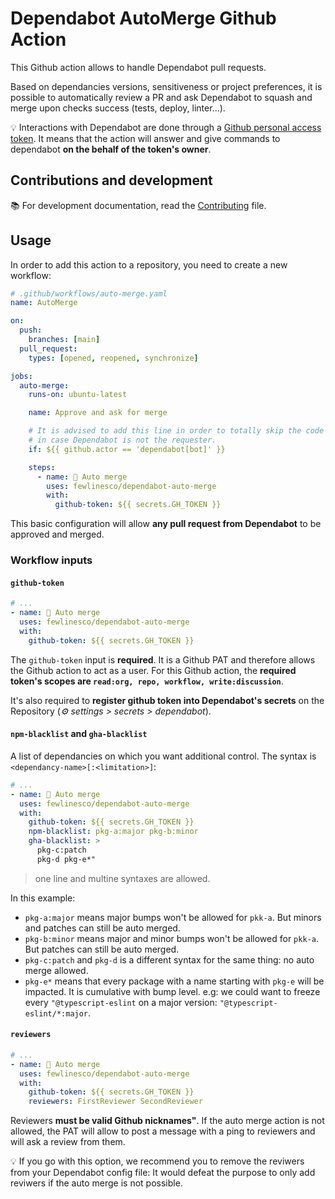 # Dependabot AutoMerge Github Action

This Github action allows to handle Dependabot pull requests.

Based on dependancies versions, sensitiveness or project preferences, it is possible to automatically review a PR and ask Dependabot to squash and merge upon checks success (tests, deploy, linter...).

💡 Interactions with Dependabot are done through a [Github personal access token](https://docs.github.com/en/authentication/keeping-your-account-and-data-secure/creating-a-personal-access-token). It means that the action will answer and give commands to dependabot **on the behalf of the token's owner**.

## Contributions and development

📚 For development documentation, read the [Contributing](https://github.com/fewlinesco/dependabot-auto-merge/blob/main/CONTRIBUTING.md) file.

## Usage

In order to add this action to a repository, you need to create a new workflow:

```yaml
# .github/workflows/auto-merge.yaml
name: AutoMerge

on:
  push:
    branches: [main]
  pull_request:
    types: [opened, reopened, synchronize]

jobs:
  auto-merge:
    runs-on: ubuntu-latest

    name: Approve and ask for merge

    # It is advised to add this line in order to totally skip the code execution
    # in case Dependabot is not the requester.
    if: ${{ github.actor == 'dependabot[bot]' }}

    steps:
      - name: 🔬 Auto merge
        uses: fewlinesco/dependabot-auto-merge
        with:
          github-token: ${{ secrets.GH_TOKEN }}
```

This basic configuration will allow **any pull request from Dependabot** to be approved and merged.

### Workflow inputs

#### `github-token`

```yaml
# ...
- name: 🔬 Auto merge
  uses: fewlinesco/dependabot-auto-merge
  with:
    github-token: ${{ secrets.GH_TOKEN }}
```

The `github-token` input is **required**. It is a Github PAT and therefore allows the Github action to act as a user.
For this Github action, the **required token's scopes are `read:org, repo, workflow, write:discussion`**.

It's also required to **register github token into Dependabot's secrets** on the Repository (*⚙️ settings > secrets > dependabot*).

#### `npm-blacklist` and `gha-blacklist`

A list of dependancies on which you want additional control. The syntax is `<dependancy-name>[:<limitation>]`:


```yaml
# ...
- name: 🔬 Auto merge
  uses: fewlinesco/dependabot-auto-merge
  with:
    github-token: ${{ secrets.GH_TOKEN }}
    npm-blacklist: pkg-a:major pkg-b:minor
    gha-blacklist: >
      pkg-c:patch
      pkg-d pkg-e*"
```

> one line and multine syntaxes are allowed.

In this example:
- `pkg-a:major` means major bumps won't be allowed for `pkk-a`. But minors and patches can still be auto merged.
- `pkg-b:minor` means major and minor bumps won't be allowed for `pkk-a`. But patches can still be auto merged.
- `pkg-c:patch` and `pkg-d` is a different syntax for the same thing: no auto merge allowed.
- `pkg-e*` means that every package with a name starting with `pkg-e` will be impacted. It is cumulative with bump level. e.g: we could want to freeze every `"@typescript-eslint` on a major version: `"@typescript-eslint/*:major`.

#### `reviewers`

```yaml
# ...
- name: 🔬 Auto merge
  uses: fewlinesco/dependabot-auto-merge
  with:
    github-token: ${{ secrets.GH_TOKEN }}
    reviewers: FirstReviewer SecondReviewer
```

Reviewers **must be valid Github nicknames"**. If the auto merge action is not allowed, the PAT will allow to post a message with a ping to reviewers and will ask a review from them.

💡 If you go with this option, we recommend you to remove the reviwers from your Dependabot config file: It would defeat the purpose to only add reviwers if the auto merge is not possible.
